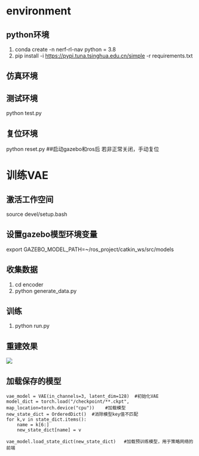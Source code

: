 # environment
## python环境
1. conda create -n nerf-rl-nav python = 3.8
2. pip install -i https://pypi.tuna.tsinghua.edu.cn/simple -r requirements.txt

## 仿真环境

## 测试环境
python test.py

## 复位环境
python reset.py     ##启动gazebo和ros后 若非正常关闭，手动复位

# 训练VAE

## 激活工作空间
source devel/setup.bash

## 设置gazebo模型环境变量

export GAZEBO_MODEL_PATH=~/ros_project/catkin_ws/src/models

## 收集数据
1. cd encoder
2. python generate_data.py

## 训练
1. python run.py

## 重建效果

![](https://github.com/zedwind/NeRF-RL-Navigation/blob/master/script/images/recons_VAE_Epoch_46.png)


## 加载保存的模型

	vae_model = VAE(in_channels=3, latent_dim=128)	#初始化VAE
	model_dict = torch.load("/checkpoint/**.ckpt", map_location=torch.device("cpu"))	#加载模型
	new_state_dict = OrderedDict()	#消除模型key值不匹配
	for k,v in state_dict.items():
		name = k[6:]
		new_state_dict[name] = v
		
	vae_model.load_state_dict(new_state_dict)	#加载预训练模型，用于策略网络的前端
